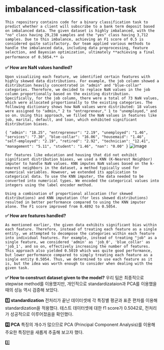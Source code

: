 # imbalanced-classification-task

    This repository contains code for a binary classification task to predict whether a client will subscribe to a bank term deposit based on imbalanced data. The given dataset is highly imbalanced, with the "no" class having 29,238 samples and the "yes" class having 3,712 samples. Due to this imbalance, achieving an F1 score of 0.5 is considered quite satisfactory. Our team applied various methods to handle the imbalanced data, including data preprocessing, feature selection, and Bayesian optimization, ultimately **achieving a final performance of 0.5054.** 👍

**✅ How are NaN values handled?**

    Upon visualizing each feature, we identified certain features with highly skewed data distributions. For example, the job column showed a distribution heavily concentrated in "admin" and "blue-collar" categories. Therefore, we decided to replace NaN values in the job column proportionally based on the existing distribution. Specifically, for the job column, there were a total of 73 NaN values, which were allocated proportionally to the existing categories. The following dictionary shows how NaN values were distributed: 18 values were assigned to "admin," 2 to "entrepreneur," 1 to "unemployed," and so on. Using this approach, we filled the NaN values in features like job, marital, default, and loan, which exhibited significant distribution biases.
`{
  "admin": "18.25",
  "entrepreneur": "2.19",
  "unemployed": "1.46",
  "services": "7.30",
  "blue-collar": "16.06",
  "housemaid": "1.46",
  "self-employed": "2.19",
  "retired": "2.92",
  "technician": "12.41",
  "management": "5.11",
  "student": "1.46",
  "nan": "0.00"
}`
![image](https://github.com/user-attachments/assets/864eee47-558a-450a-9efb-bfd742f5dfaa)
  
    For features like education and housing that did not exhibit significant distribution biases, we used a KNN (K-Nearest Neighbor) imputer to handle NaN values. KNN imputes NaN values based on the k-nearest neighbors in the dataset, a method typically used for numerical variables. However, we extended its application to categorical data. To use the KNN imputer, the data needed to be converted into numerical types. We encoded the categorical values into integers using the label encoder method.

    Using a combination of proportional allocation (for skewed distributions) and KNN imputation (for less skewed distributions) resulted in better performance compared to using the KNN imputer alone. The F1 score improved from 0.4892 to 0.5054.

**✅ How are features handled?**

    As mentioned earlier, the given data exhibits significant bias within each feature. Therefore, instead of treating each feature as a single entity, we attempted to decompose the categories within each feature into individual features. For example, instead of treating "job" as a single feature, we considered 'admin' as 'job_0', 'blue_collar' as 'job_1', and so on, effectively increasing the number of features. This approach also yielded 0.5019 which was quite good performance, but lower performance compared to simply treating each feature as a single entity 0.5054. Thus, we determined to use each feature as it is, but the idea was worth enough to consider when dealing with the given task. 

**✅ How to construct dataset given to the model?**
    우리 팀은 최종적으로 stepwise method를 이용했지만, 개인적으로 standardizataion과 PCA를 이용했을 때의 성능 역시 검증해 보았다.
    
**1️⃣ standardization**
    전처리가 끝난 데이터셋에 각 특징별 평균과 표준 편차를 이용해 standardization을 적용했다. 테스트 데이터셋에 대한 f1 score가 0.5042로, 전처리가 성공적으로 이루어졌음을 확인했다. 

**2️⃣ PCA**
    특징의 개수가 많으므로 PCA (Principal Component Analysis)를 이용해 주요한 특징만을 새롭게 추출해 보고자 했다. 

3️⃣

